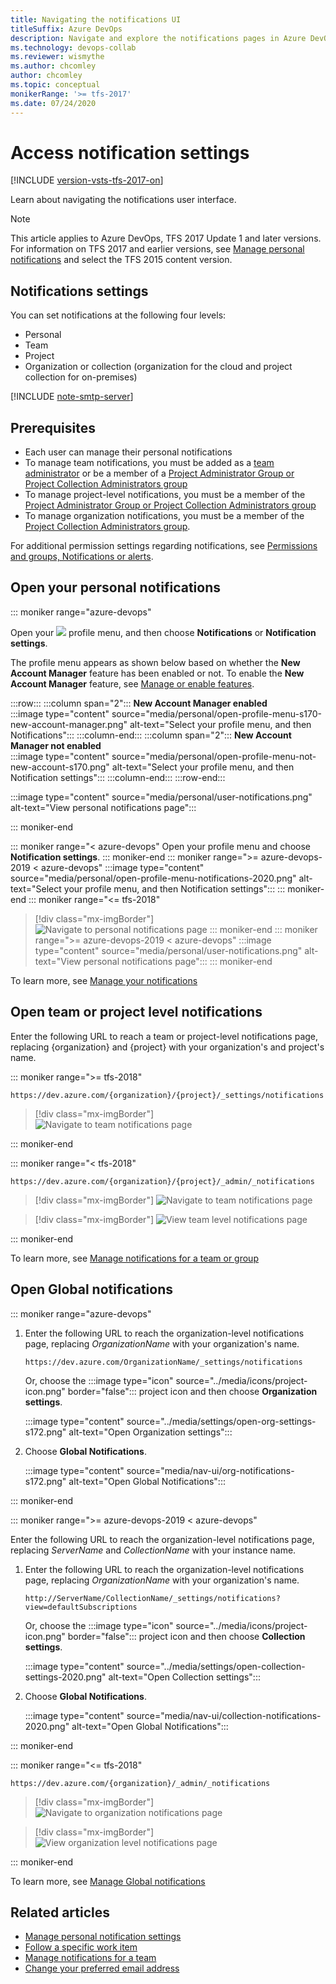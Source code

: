 ```yaml
---
title: Navigating the notifications UI
titleSuffix: Azure DevOps 
description: Navigate and explore the notifications pages in Azure DevOps and Team Foundation Server (TFS)  
ms.technology: devops-collab
ms.reviewer: wismythe
ms.author: chcomley
author: chcomley
ms.topic: conceptual
monikerRange: '>= tfs-2017'
ms.date: 07/24/2020 
---
```


# Access notification settings

[!INCLUDE [version-vsts-tfs-2017-on](../includes/version-tfs-2017-through-vsts.md)]

Learn about navigating the notifications user interface.

> [!NOTE]  
> This article applies to Azure DevOps, TFS 2017 Update 1 and later versions. For information on TFS 2017 and earlier versions, see [Manage personal notifications](manage-your-personal-notifications.md) and select the TFS 2015 content version. 

## Notifications settings

You can set notifications at the following four levels:

* Personal
* Team
* Project
* Organization or collection (organization for the cloud and project collection for on-premises)

[!INCLUDE [note-smtp-server](includes/note-smtp-server.md)]


## Prerequisites

* Each user can manage their personal notifications
* To manage team notifications, you must be added as a [team administrator](../organizations/settings/add-team-administrator.md) or be a member of a [Project Administrator Group or Project Collection Administrators group](../organizations/security/set-project-collection-level-permissions.md)
* To manage project-level notifications, you must be a member of the  [Project Administrator Group or Project Collection Administrators group](../organizations/security/set-project-collection-level-permissions.md)
* To manage organization notifications, you must be a member of the [Project Collection Administrators group](../organizations/security/set-project-collection-level-permissions.md). 

For additional permission settings regarding notifications, see [Permissions and groups, Notifications or alerts](../organizations/security/permissions.md#notifications-or-alerts).


<a id="open-person-level" />

## Open your personal notifications 
 
::: moniker range="azure-devops"

Open your ![](../media/icons/user-settings-gear.png) profile menu, and then choose **Notifications** or **Notification settings**. 

The profile menu appears as shown below based on whether the **New Account Manager** feature has been enabled or not. To enable the **New Account Manager** feature, see [Manage or enable features](../project/navigation/preview-features.md).  

:::row:::
   :::column span="2":::
      **New Account Manager enabled**  
      :::image type="content" source="media/personal/open-profile-menu-s170-new-account-manager.png" alt-text="Select your profile menu, and then Notifications":::
   :::column-end:::
   :::column span="2":::
      **New Account Manager not enabled**  
      :::image type="content" source="media/personal/open-profile-menu-not-new-account-s170.png" alt-text="Select your profile menu, and then Notification settings":::
   :::column-end:::
:::row-end:::

:::image type="content" source="media/personal/user-notifications.png" alt-text="View personal notifications page":::

::: moniker-end


::: moniker range="< azure-devops"
Open your profile menu and choose **Notification settings**. 
::: moniker-end
::: moniker range=">= azure-devops-2019 < azure-devops"
:::image type="content" source="media/personal/open-profile-menu-notifications-2020.png" alt-text="Select your profile menu, and then Notification settings":::
::: moniker-end
::: moniker range="<= tfs-2018"
> [!div class="mx-imgBorder"] 
> ![Navigate to personal notifications page](media/nav-personal-notifications-hub.png)
::: moniker-end
::: moniker range=">= azure-devops-2019 < azure-devops"
:::image type="content" source="media/personal/user-notifications.png" alt-text="View personal notifications page":::
::: moniker-end

To learn more, see [Manage your notifications](manage-your-personal-notifications.md)

<a id="project" />

## Open team or project level notifications

Enter the following URL to reach a team or project-level notifications page, replacing {organization} and {project} with your organization's and project's name. 

::: moniker range=">= tfs-2018" 

```URL
https://dev.azure.com/{organization}/{project}/_settings/notifications
```

> [!div class="mx-imgBorder"]  
> ![Navigate to team notifications page](media/nav-team-notifications-hub-newnav.png)  

::: moniker-end

::: moniker range="< tfs-2018"  

```URL
https://dev.azure.com/{organization}/{project}/_admin/_notifications
```

> [!div class="mx-imgBorder"] 
> ![Navigate to team notifications page](media/nav-team-notifications-hub.png)

> [!div class="mx-imgBorder"] 
> ![View team level notifications page](media/view-team-notification-hub.png)

::: moniker-end

To learn more, see [Manage notifications for a team or group](manage-team-group-notifications.md)

<a id="open-org-level" />

## Open Global notifications

::: moniker range="azure-devops" 

1. Enter the following URL to reach the organization-level notifications page, replacing *OrganizationName* with your organization's name. 

	```URL
	https://dev.azure.com/OrganizationName/_settings/notifications
	```

	Or, choose the :::image type="icon" source="../media/icons/project-icon.png" border="false"::: project icon and then choose **Organization settings**. 

	:::image type="content" source="../media/settings/open-org-settings-s172.png" alt-text="Open Organization settings":::

1. Choose **Global Notifications**.  

	:::image type="content" source="media/nav-ui/org-notifications-s172.png" alt-text="Open Global Notifications":::

::: moniker-end

::: moniker range=">= azure-devops-2019 < azure-devops" 

Enter the following URL to reach the organization-level notifications page, replacing *ServerName* and *CollectionName* with your instance name. 

1. Enter the following URL to reach the organization-level notifications page, replacing *OrganizationName* with your organization's name. 

	```URL
	http://ServerName/CollectionName/_settings/notifications?view=defaultSubscriptions
	```

	Or, choose the :::image type="icon" source="../media/icons/project-icon.png" border="false"::: project icon and then choose **Collection settings**. 

	:::image type="content" source="../media/settings/open-collection-settings-2020.png" alt-text="Open Collection settings":::

1. Choose **Global Notifications**.  

	:::image type="content" source="media/nav-ui/collection-notifications-2020.png" alt-text="Open Global Notifications":::

::: moniker-end


::: moniker range="<= tfs-2018" 

```URL
https://dev.azure.com/{organization}/_admin/_notifications
```

> [!div class="mx-imgBorder"] 
>![Navigate to organization notifications page](media/nav-organization-notifications-hub.png)  

> [!div class="mx-imgBorder"] 
>![View organization level notifications page](media/view-organization-notification-hub.png)  

::: moniker-end

To learn more, see [Manage Global notifications](manage-organization-notifications.md)

## Related articles

- [Manage personal notification settings](manage-your-personal-notifications.md)
- [Follow a specific work item](../boards/work-items/follow-work-items.md)  
- [Manage notifications for a team](manage-team-notifications.md)  
- [Change your preferred email address](change-email-address.md)